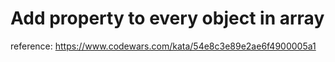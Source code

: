 # Add property to every object in array

reference: https://www.codewars.com/kata/54e8c3e89e2ae6f4900005a1